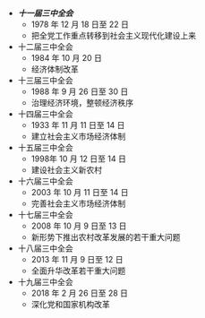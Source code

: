 - ***十一届三中全会***
	- 1978 年 12 月 18 日至 22 日
	- 把全党工作重点转移到社会主义现代化建设上来
- 十二届三中全会
	- 1984 年 10 月 20 日
	- 经济体制改革
- 十三届三中全会
	- 1988 年 9 月 26 日至 30 日
	- 治理经济环境，整顿经济秩序
- 十四届三中全会
	- 1933 年 11 月 11 日至 14 日
	- 建立社会主义市场经济体制
- 十五届三中全会
	- 1998年 10 月 12 日至 14 日
	- 建设社会主义新农村
- 十六届三中全会
	- 2003 年 10 月 11 日至 14 日
	- 完善社会主义市场经济体制
- 十七届三中全会
	- 2008 年 10 月 9 日至 13 日
	- 新形势下推出农村改革发展的若干重大问题
- 十八届三中全会
	- 2013 年 11 月 9 日至 12 日
	- 全面升华改革若干重大问题
- 十九届三中全会
	- 2018 年 2 月 26 日至 28 日
	- 深化党和国家机构改革